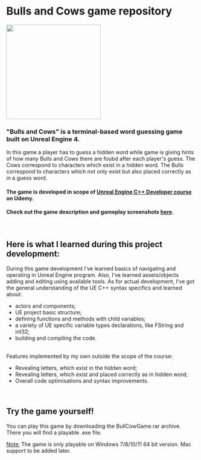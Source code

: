 # Bulls and Cows game repository

<img src="https://github.com/Romandre/BullsCowsGame_UE4/blob/031b62c05b56760a72b26991414618278364c60e/cute-cow.ico?raw=true" width="250">

### "Bulls and Cows" is a terminal-based word guessing game built on Unreal Engine 4.

In this game a player has to guess a hidden word while game is giving hints of how many Bulls and Cows there are foubd after each player's guess.
The Cows correspond to characters which exist in a hidden word. The Bulls correspond to characters which not only exist but also placed correctly as in a guess word.

#### The game is developed in scope of [Unreal Engine C++ Developer course](https://www.udemy.com/course/unreal-422-archived-course/) on Udemy.<br />

#### Check out the game description and gameplay screenshots [here](https://pebble-lantern-5e5.notion.site/Bulls-Cows-gameplay-description-9ac3af0583154efe90c4d780b4103f04).
<br />

## Here is what I learned during this project development:

During this game development I’ve learned basics of navigating and operating in Unreal Engine program. Also, I’ve learned assets/objects adding and editing using available tools. As for actual development, I’ve got the general understanding of the UE C++ syntax specifics and learned about:

- actors and components;
- UE project basic structure;
- defining functions and methods with child variables;
- a variety of UE specific variable types declarations, like FString and int32;
- building and compiling the code.

<br />
Features implemented by my own outside the scope of the course:

- Revealing letters, which exist in the hidden word;
- Revealing letters, which exist and placed correctly as in hidden word;
- Overall code optimisations and syntax improvements.
<br />



## Try the game yourself!
You can play this game by downloading the BullCowGame.rar archive.<br />
There you will find a playable .exe file.<br />

<ins>Note:</ins> The game is only playable on Windows 7/8/10/11 64 bit version. Mac support to be added later.
